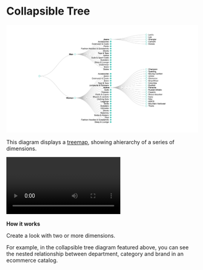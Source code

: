#  Collapsible Tree


![](collapsable-tree.png)

This diagram displays a [treemap](https://en.wikipedia.org/wiki/Tree_structure), showing ahierarchy of a series of dimensions.

![](collapsable-tree.mov)

**How it works**

Create a look with two or more dimensions.

For example, in the collapsible tree diagram featured above, you can see the nested relationship between department, category and brand in an ecommerce catalog.

